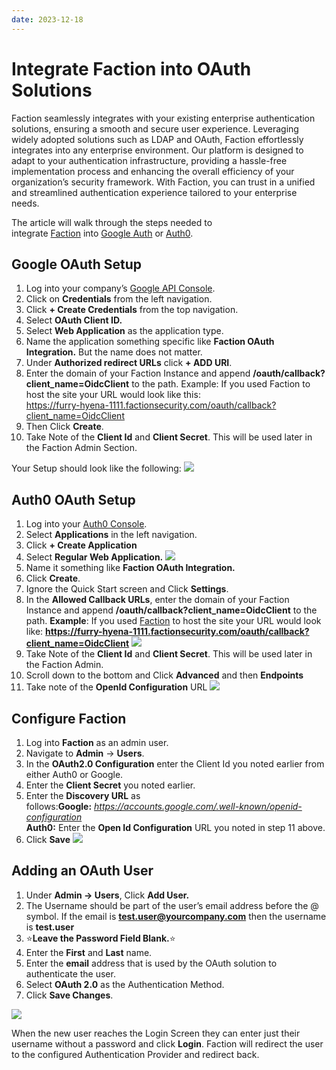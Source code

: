 ```yaml
---
date: 2023-12-18
---
```

# Integrate Faction into OAuth Solutions
Faction seamlessly integrates with your existing enterprise authentication solutions, ensuring a smooth and secure user experience. Leveraging widely adopted solutions such as LDAP and OAuth, Faction effortlessly integrates into any enterprise environment. Our platform is designed to adapt to your authentication infrastructure, providing a hassle-free implementation process and enhancing the overall efficiency of your organization’s security framework. With Faction, you can trust in a unified and streamlined authentication experience tailored to your enterprise needs.

The article will walk through the steps needed to integrate [Faction](https://www.factionsecurity.com/) into [Google Auth](https://console.developers.google.com/) or [Auth0](https://auth0.com/).

## Google OAuth Setup
1. Log into your company’s [Google API Console](https://console.developers.google.com/).
2. Click on **Credentials** from the left navigation.
3. Click **+ Create Credentials** from the top navigation.
4. Select **OAuth Client ID.**
5. Select **Web Application** as the application type.
6. Name the application something specific like **Faction OAuth Integration.** But the name does not matter.
7. Under **Authorized redirect URLs** click **+ ADD URI**.
8. Enter the domain of your Faction Instance and append **/oauth/callback?client_name=OidcClient** to the path. Example: If you used Faction to host the site your URL would look like this:  
    https://furry-hyena-1111.factionsecurity.com/oauth/callback?client_name=OidcClient
9. Then Click **Create**.
10. Take Note of the **Client Id** and **Client Secret**. This will be used later in the Faction Admin Section.

Your Setup should look like the following:
![](files/Pasted%20image%2020231218082044.png)

## Auth0 OAuth Setup
1. Log into your [Auth0 Console](https://manage.auth0.com/dashboard/).
2. Select **Applications** in the left navigation.
3. Click **+ Create Application**
4. Select **Regular Web Application.**
    ![](files/Pasted%20image%2020231218082151.png)
5. Name it something like **Faction OAuth Integration.**
6. Click **Create**.
7. Ignore the Quick Start screen and Click **Settings**.
8. In the **Allowed Callback URLs**, enter the domain of your Faction Instance and append **/oauth/callback?client_name=OidcClient** to the path.  **Example**: If you used [Faction](https://docs.factionsecurity.com/Managed%20FACTION%20Setup/) to host the site your URL would look like: **https://furry-hyena-1111.factionsecurity.com/oauth/callback?client_name=OidcClient**
    ![](files/Pasted%20image%2020231218082323.png)
9. Take Note of the **Client Id** and **Client Secret**. This will be used later in the Faction Admin.
10. Scroll down to the bottom and Click **Advanced** and then **Endpoints**
11. Take note of the **OpenId Configuration** URL
    ![](files/Pasted%20image%2020231218082551.png)

  
## Configure Faction
1. Log into **Faction** as an admin user.
2. Navigate to **Admin** -> **Users**.
3. In the **OAuth2.0 Configuration** enter the Client Id you noted earlier from either Auth0 or Google.
4. Enter the **Client Secret** you noted earlier.
5. Enter the **Discovery URL** as follows:**Google:** _https://accounts.google.com/.well-known/openid-configuration_  
    **Auth0:** Enter the **Open Id Configuration** URL you noted in step 11 above.
6. Click **Save**
![](files/Pasted%20image%2020231218082632.png)

## Adding an OAuth User
1. Under **Admin -> Users**, Click **Add User.**
2. The Username should be part of the user’s email address before the @ symbol. If the email is **test.user@yourcompany.com** then the username is **test.user**
3. ⭐️**Leave the Password Field Blank.**⭐️
4. Enter the **First** and **Last** name.
5. Enter the **email** address that is used by the OAuth solution to authenticate the user.
6. Select **OAuth 2.0** as the Authentication Method.
7. Click **Save Changes**.

![](files/Pasted%20image%2020231218082756.png)

When the new user reaches the Login Screen they can enter just their username without a password and click **Login**. Faction will redirect the user to the configured Authentication Provider and redirect back.